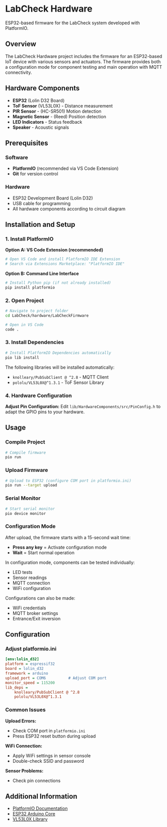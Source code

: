 # LabCheck Hardware

ESP32-based firmware for the LabCheck system developed with PlatformIO.

## Overview

The LabCheck Hardware project includes the firmware for an ESP32-based IoT device with various sensors and actuators. The firmware provides both a configuration mode for component testing and main operation with MQTT connectivity.

## Hardware Components

- **ESP32** (Lolin D32 Board)
- **ToF Sensor** (VL53L0X) - Distance measurement
- **PIR Sensor** - (HC-SR501) Motion detection
- **Magnetic Sensor** - (Reed) Position detection
- **LED Indicators** - Status feedback
- **Speaker** - Acoustic signals

## Prerequisites

### Software
- **PlatformIO** (recommended via VS Code Extension)
- **Git** for version control

### Hardware
- ESP32 Development Board (Lolin D32)
- USB cable for programming
- All hardware components according to circuit diagram

## Installation and Setup

### 1. Install PlatformIO

**Option A: VS Code Extension (recommended)**
```bash
# Open VS Code and install PlatformIO IDE Extension
# Search via Extensions Marketplace: "PlatformIO IDE"
```

**Option B: Command Line Interface**
```bash
# Install Python pip (if not already installed)
pip install platformio
```

### 2. Open Project

```bash
# Navigate to project folder
cd LabCheck/hardware/LabCheckFirmware

# Open in VS Code
code .
```

### 3. Install Dependencies

```bash
# Install PlatformIO Dependencies automatically
pio lib install
```

The following libraries will be installed automatically:
- `knolleary/PubSubClient @ ^2.8` - MQTT Client
- `pololu/VL53L0X@^1.3.1` - ToF Sensor Library

### 4. Hardware Configuration

**Adjust Pin Configuration:**
Edit `lib/HardwareComponents/src/PinConfig.h` to adapt the GPIO pins to your hardware.

## Usage

### Compile Project

```bash
# Compile firmware
pio run
```

### Upload Firmware

```bash
# Upload to ESP32 (configure COM port in platformio.ini)
pio run --target upload
```

### Serial Monitor

```bash
# Start serial monitor
pio device monitor
```

### Configuration Mode

After upload, the firmware starts with a 15-second wait time:
- **Press any key** = Activate configuration mode
- **Wait** = Start normal operation

In configuration mode, components can be tested individually:
- LED tests
- Sensor readings
- MQTT connection
- WiFi configuration

Configurations can also be made:
- WiFi credentials
- MQTT broker settings
- Entrance/Exit inversion


## Configuration

### Adjust platformio.ini

```ini
[env:lolin_d32]
platform = espressif32
board = lolin_d32
framework = arduino
upload_port = COM6          # Adjust COM port
monitor_speed = 115200
lib_deps = 
    knolleary/PubSubClient @ ^2.8
    pololu/VL53L0X@^1.3.1
```

### Common Issues

**Upload Errors:**
- Check COM port in `platformio.ini`
- Press ESP32 reset button during upload

**WiFi Connection:**
- Apply WiFi settings in sensor console
- Double-check SSID and password

**Sensor Problems:**
- Check pin connections

## Additional Information

- [PlatformIO Documentation](https://docs.platformio.org/)
- [ESP32 Arduino Core](https://github.com/espressif/arduino-esp32)
- [VL53L0X Library](https://github.com/pololu/vl53l0x-arduino)